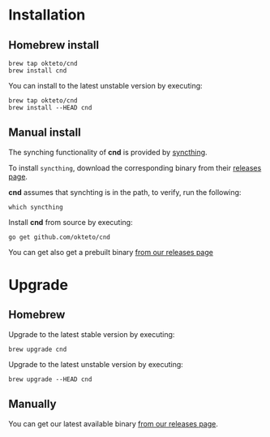 # Installation

## Homebrew install

```console
brew tap okteto/cnd
brew install cnd
```

You can install to the latest unstable version by executing:
```console
brew tap okteto/cnd
brew install --HEAD cnd
```

## Manual install

The synching functionality of **cnd** is provided by [syncthing](https://docs.syncthing.net).

To install `syncthing`, download the corresponding binary from their [releases page](https://github.com/syncthing/syncthing/releases).

**cnd** assumes that synchting is in the path, to verify, run the following:
```console
which syncthing
```

Install **cnd** from source by executing:

```console
go get github.com/okteto/cnd
```

You can get also get a prebuilt binary [from our releases page](https://github.com/okteto/cnd/releases/latest)

# Upgrade

## Homebrew
Upgrade to the latest stable version by executing:
```console
brew upgrade cnd
```

Upgrade to the latest unstable version by executing:
```console
brew upgrade --HEAD cnd
```

## Manually 
You can get our latest available binary [from our releases page](https://github.com/okteto/cnd/releases/latest). 